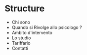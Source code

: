 # Structure

- Chi sono
- Quando si Rivolge allo psicologo ?
- Ambito d'intervento
- Lo studio
- Tariffario
- Contatti